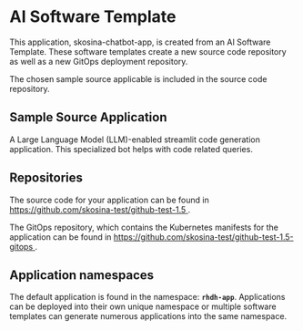 # AI Software Template

This application, skosina-chatbot-app, is created from an AI Software Template. These software templates create a new source code repository as well as a new GitOps deployment repository.

The chosen sample source applicable is included in the source code repository.

## Sample Source Application

A Large Language Model (LLM)-enabled streamlit code generation application. This specialized bot helps with code related queries.

## Repositories

The source code for your application can be found in [https://github.com/skosina-test/github-test-1.5 ](https://github.com/skosina-test/github-test-1.5 ).
 
The GitOps repository, which contains the Kubernetes manifests for the application can be found in 
[https://github.com/skosina-test/github-test-1.5-gitops ](https://github.com/skosina-test/github-test-1.5-gitops ). 

## Application namespaces 

The default application is found in the namespace: **`rhdh-app`**. Applications can be deployed into their own unique namespace or multiple software templates can generate numerous applications into the same namespace.